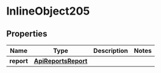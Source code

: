

# InlineObject205

## Properties

Name | Type | Description | Notes
------------ | ------------- | ------------- | -------------
**report** | [**ApiReportsReport**](ApiReportsReport.md) |  | 



